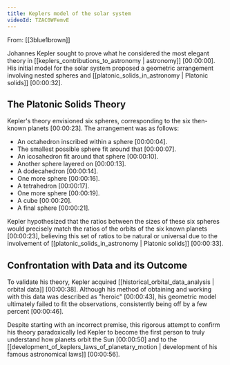 ```yaml
---
title: Keplers model of the solar system
videoId: TZAC0WFemvE
---
```


From: [[3blue1brown]] <br/> 

Johannes Kepler sought to prove what he considered the most elegant theory in [[keplers_contributions_to_astronomy | astronomy]] <a class="yt-timestamp" data-t="00:00:00">[00:00:00]</a>. His initial model for the solar system proposed a geometric arrangement involving nested spheres and [[platonic_solids_in_astronomy | Platonic solids]] <a class="yt-timestamp" data-t="00:00:32">[00:00:32]</a>.

## The Platonic Solids Theory

Kepler's theory envisioned six spheres, corresponding to the six then-known planets <a class="yt-timestamp" data-t="00:00:23">[00:00:23]</a>. The arrangement was as follows:
*   An octahedron inscribed within a sphere <a class="yt-timestamp" data-t="00:00:04">[00:00:04]</a>.
*   The smallest possible sphere fit around that <a class="yt-timestamp" data-t="00:00:07">[00:00:07]</a>.
*   An icosahedron fit around that sphere <a class="yt-timestamp" data-t="00:00:10">[00:00:10]</a>.
*   Another sphere layered on <a class="yt-timestamp" data-t="00:00:13">[00:00:13]</a>.
*   A dodecahedron <a class="yt-timestamp" data-t="00:00:14">[00:00:14]</a>.
*   One more sphere <a class="yt-timestamp" data-t="00:00:16">[00:00:16]</a>.
*   A tetrahedron <a class="yt-timestamp" data-t="00:00:17">[00:00:17]</a>.
*   One more sphere <a class="yt-timestamp" data-t="00:00:19">[00:00:19]</a>.
*   A cube <a class="yt-timestamp" data-t="00:00:20">[00:00:20]</a>.
*   A final sphere <a class="yt-timestamp" data-t="00:00:21">[00:00:21]</a>.

Kepler hypothesized that the ratios between the sizes of these six spheres would precisely match the ratios of the orbits of the six known planets <a class="yt-timestamp" data-t="00:00:23">[00:00:23]</a>, believing this set of ratios to be natural or universal due to the involvement of [[platonic_solids_in_astronomy | Platonic solids]] <a class="yt-timestamp" data-t="00:00:33">[00:00:33]</a>.

## Confrontation with Data and its Outcome

To validate his theory, Kepler acquired [[historical_orbital_data_analysis | orbital data]] <a class="yt-timestamp" data-t="00:00:38">[00:00:38]</a>. Although his method of obtaining and working with this data was described as "heroic" <a class="yt-timestamp" data-t="00:00:43">[00:00:43]</a>, his geometric model ultimately failed to fit the observations, consistently being off by a few percent <a class="yt-timestamp" data-t="00:00:46">[00:00:46]</a>.

Despite starting with an incorrect premise, this rigorous attempt to confirm his theory paradoxically led Kepler to become the first person to truly understand how planets orbit the Sun <a class="yt-timestamp" data-t="00:00:50">[00:00:50]</a> and to the [[development_of_keplers_laws_of_planetary_motion | development of his famous astronomical laws]] <a class="yt-timestamp" data-t="00:00:56">[00:00:56]</a>.